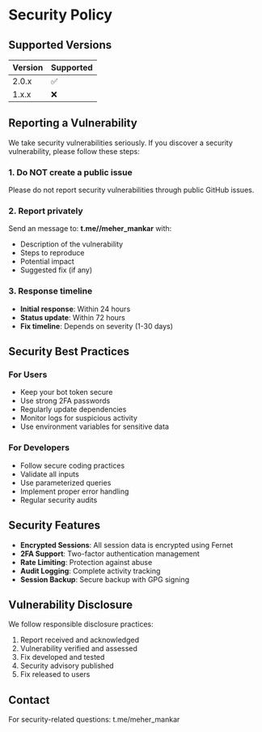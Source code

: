 # Security Policy

## Supported Versions

| Version | Supported          |
| ------- | ------------------ |
| 2.0.x   | :white_check_mark: |
| 1.x.x   | :x:                |

## Reporting a Vulnerability

We take security vulnerabilities seriously. If you discover a security vulnerability, please follow these steps:

### 1. Do NOT create a public issue

Please do not report security vulnerabilities through public GitHub issues.

### 2. Report privately

Send an message to: **t.me//meher_mankar** with:
- Description of the vulnerability
- Steps to reproduce
- Potential impact
- Suggested fix (if any)

### 3. Response timeline

- **Initial response**: Within 24 hours
- **Status update**: Within 72 hours
- **Fix timeline**: Depends on severity (1-30 days)

## Security Best Practices

### For Users
- Keep your bot token secure
- Use strong 2FA passwords
- Regularly update dependencies
- Monitor logs for suspicious activity
- Use environment variables for sensitive data

### For Developers
- Follow secure coding practices
- Validate all inputs
- Use parameterized queries
- Implement proper error handling
- Regular security audits

## Security Features

- **Encrypted Sessions**: All session data is encrypted using Fernet
- **2FA Support**: Two-factor authentication management
- **Rate Limiting**: Protection against abuse
- **Audit Logging**: Complete activity tracking
- **Session Backup**: Secure backup with GPG signing

## Vulnerability Disclosure

We follow responsible disclosure practices:
1. Report received and acknowledged
2. Vulnerability verified and assessed
3. Fix developed and tested
4. Security advisory published
5. Fix released to users

## Contact

For security-related questions: t.me/meher_mankar
